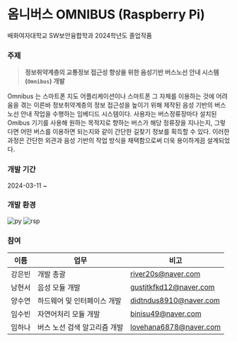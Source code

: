 # 옴니버스 OMNIBUS (Raspberry Pi)

배화여자대학교 SW보안융합학과 2024학년도 졸업작품



### 주제
> **정보취약계층의 교통정보 접근성 향상을 위한 음성기반 버스노선 안내 시스템(`Omnibus`) 개발**

Omnibus 는 스마트폰 지도 어플리케이션이나 스마트폰 그 자체를 이용하는 것에 어려움을 겪는 이른바 정보취약계층의 정보 접근성을 높이기 위해 제작된 음성 기반의 버스노선 안내 작업을 수행하는 임베디드 시스템이다. 사용자는 버스정류장마다 설치된 Omibus 기기를 사용해 원하는 목적지로 향하는 버스가 해당 정류장을 지나는지, 그렇다면 어떤 버스를 이용하면 되는지와 같이 간단한 길찾기 정보를 획득할 수 있다. 이러한 과정은 간단한 외관과 음성 기반의 작업 방식을 채택함으로써 더욱 용이하게끔 설계되었다.




### 개발 기간
2024-03-11 ~ 

### 개발 환경

![py](https://img.shields.io/badge/Python-3776AB?style=for-the-badge&logo=python&logoColor=white) ![rsp](https://img.shields.io/badge/Raspberry%20Pi-A22846?style=for-the-badge&logo=Raspberry%20Pi&logoColor=white)


### 참여
|이름|업무|비고|
|----|---|-----|
|강은빈|개발 총괄|<river20s@naver.com>|
|남현서|음성 모듈 개발|<gustjtkfkd12@naver.com>|
|양수연|하드웨어 및 인터페이스 개발|<didtndus8910@naver.com>|
|임수빈|자연어처리 모듈 개발|<binisu49@naver.com>|
|임하나|버스 노선 검색 알고리즘 개발|<lovehana6878@naver.com>|




